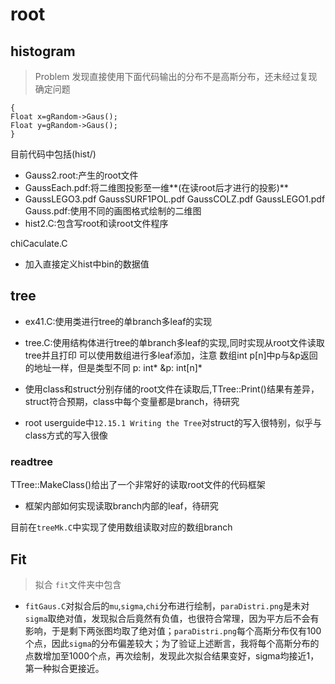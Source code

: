 # root
## histogram
>Problem
发现直接使用下面代码输出的分布不是高斯分布，还未经过复现确定问题
```
{
Float x=gRandom->Gaus();
Float y=gRandom->Gaus();
}
```

目前代码中包括(hist/)

+ Gauss2.root:产生的root文件
+ GaussEach.pdf:将二维图投影至一维**(在读root后才进行的投影)**
+ GaussLEGO3.pdf  GaussSURF1POL.pdf   GaussCOLZ.pdf  GaussLEGO1.pdf  Gauss.pdf:使用不同的画图格式绘制的二维图
+ hist2.C:包含写root和读root文件程序

chiCaculate.C
+ 加入直接定义hist中bin的数据值
## tree
+ ex41.C:使用类进行tree的单branch多leaf的实现
+ tree.C:使用结构体进行tree的单branch多leaf的实现,同时实现从root文件读取tree并且打印
可以使用数组进行多leaf添加，注意
数组int p[n]中p与&p返回的地址一样，但是类型不同
p: int*
&p: int[n]*

+ 使用class和struct分别存储的root文件在读取后,TTree::Print()结果有差异，struct符合预期，class中每个变量都是branch，待研究
+ root userguide中`12.15.1 Writing the Tree`对struct的写入很特别，似乎与class方式的写入很像
### readtree
TTree::MakeClass()给出了一个非常好的读取root文件的代码框架
+ 框架内部如何实现读取branch内部的leaf，待研究

目前在`treeMk.C`中实现了使用数组读取对应的数组branch
## Fit
> 拟合
`fit`文件夹中包含
+ `fitGaus.C`对拟合后的`mu`,`sigma`,`chi`分布进行绘制，`paraDistri.png`是未对`sigma`取绝对值，发现拟合后竟然有负值，也很符合常理，因为平方后不会有影响，于是剩下两张图均取了绝对值；`paraDistri.png`每个高斯分布仅有100个点，因此`sigma`的分布偏差较大；为了验证上述断言，我将每个高斯分布的点数增加至1000个点，再次绘制，发现此次拟合结果变好，sigma均接近1，第一种拟合更接近。


